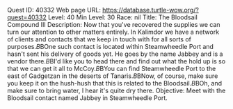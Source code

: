 Quest ID: 40332
Web page URL: https://database.turtle-wow.org/?quest=40332
Level: 40
Min Level: 30
Race: nil
Title: The Bloodsail Compound III
Description: Now that you've recovered the supplies we can turn our attention to other matters entirely. In Kalimdor we have a network of clients and contacts that we keep in touch with for all sorts of purposes.$B$BOne such contact is located within Steamwheedle Port and hasn't sent his delivery of goods yet. He goes by the name Jabbey and is a vendor there.$B$BI'd like you to head there and find out what the hold up is so that we can get it all to McCoy.$B$BYou can find Steamwheedle Port to the east of Gadgetzan in the deserts of Tanaris.$B$BNow, of course, make sure you keep it on the hush-hush that this is related to the Bloodsail.$B$BOh, and make sure to bring water, I hear it's quite dry there.
Objective: Meet with the Bloodsail contact named Jabbey in Steamwheedle Port.
